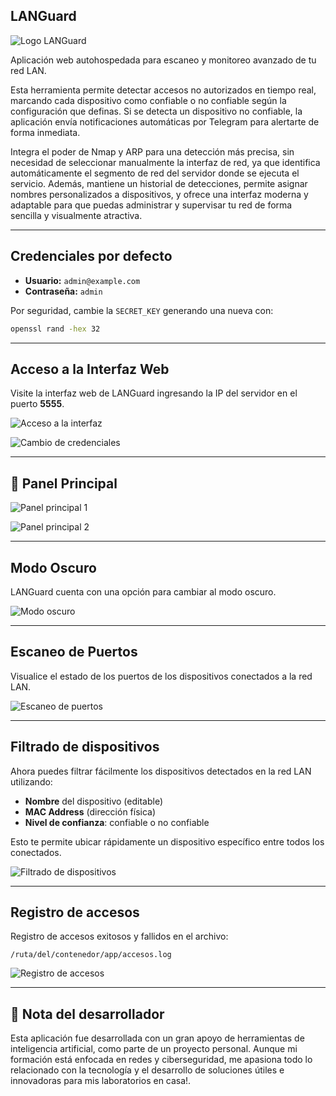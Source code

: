 ## LANGuard

![Logo LANGuard](https://github.com/user-attachments/assets/ccfb8364-edbd-457c-891c-6c8926a436a5)

Aplicación web autohospedada para escaneo y monitoreo avanzado de tu red LAN.

Esta herramienta permite detectar accesos no autorizados en tiempo real, marcando cada dispositivo como confiable o no confiable según la configuración que definas.
Si se detecta un dispositivo no confiable, la aplicación envía notificaciones automáticas por Telegram para alertarte de forma inmediata.

Integra el poder de Nmap y ARP para una detección más precisa, sin necesidad de seleccionar manualmente la interfaz de red, ya que identifica automáticamente el segmento de red del servidor donde se ejecuta el servicio.
Además, mantiene un historial de detecciones, permite asignar nombres personalizados a dispositivos, y ofrece una interfaz moderna y adaptable para que puedas administrar y supervisar tu red de forma sencilla y visualmente atractiva.

---

## Credenciales por defecto

- **Usuario:** `admin@example.com`
- **Contraseña:** `admin`

Por seguridad, cambie la `SECRET_KEY` generando una nueva con:

```bash
openssl rand -hex 32
```

---

## Acceso a la Interfaz Web

Visite la interfaz web de LANGuard ingresando la IP del servidor en el puerto **5555**.

![Acceso a la interfaz](https://github.com/user-attachments/assets/887db6a3-177d-44c0-8db7-ce110dac4148)

![Cambio de credenciales](https://github.com/user-attachments/assets/09ab7175-e221-406c-bebe-19f4f0694cd1)

---

## 🧭 Panel Principal

![Panel principal 1](https://github.com/user-attachments/assets/be8f83f9-ffd9-40d3-afb7-6a5700a422a7)


![Panel principal 2](https://github.com/user-attachments/assets/032a21d1-6e39-44cf-99de-7222398a67db)


---

## Modo Oscuro

LANGuard cuenta con una opción para cambiar al modo oscuro.

![Modo oscuro](https://github.com/user-attachments/assets/5c3ab79f-b25e-4f2a-937f-d195000c0a3b)


---

## Escaneo de Puertos

Visualice el estado de los puertos de los dispositivos conectados a la red LAN.

![Escaneo de puertos](https://github.com/user-attachments/assets/02c27dc7-8421-4b56-9c72-e2932a245cbd)


---

## Filtrado de dispositivos

Ahora puedes filtrar fácilmente los dispositivos detectados en la red LAN utilizando:

- **Nombre** del dispositivo (editable)
- **MAC Address** (dirección física)
- **Nivel de confianza**: confiable o no confiable

Esto te permite ubicar rápidamente un dispositivo específico entre todos los conectados.

![Filtrado de dispositivos](https://github.com/user-attachments/assets/6d205630-18b0-4663-b87a-b38f1ec66472)

---

## Registro de accesos

Registro de accesos exitosos y fallidos en el archivo:

```
/ruta/del/contenedor/app/accesos.log
```

![Registro de accesos](https://github.com/user-attachments/assets/516e38d1-7ff7-4d5e-adee-a01ce55b9da8)


---

## 🤖 Nota del desarrollador
Esta aplicación fue desarrollada con un gran apoyo de herramientas de inteligencia artificial, como parte de un proyecto personal.
Aunque mi formación está enfocada en redes y ciberseguridad, me apasiona todo lo relacionado con la tecnología y el desarrollo de soluciones útiles e innovadoras para mis laboratorios en casa!.



